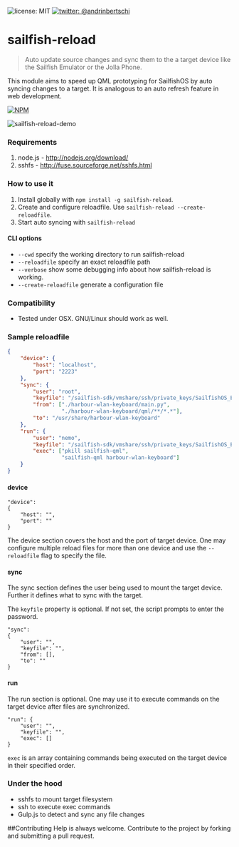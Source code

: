 ![license: MIT]( https://img.shields.io/badge/license-MIT-green.svg?style=flat-square)
[![twitter: @andrinbertschi]( https://img.shields.io/badge/twitter-andrinbertschi-yellow.svg?style=flat-square)](twitter.com/andrinbertschi)  

# sailfish-reload
   > Auto update source changes and sync them to the a target device like the Sailfish Emulator or the Jolla Phone.

This module aims to speed up QML prototyping for SailfishOS by auto syncing changes to a target. It is analogous to an auto refresh feature in web development.

[![NPM](https://nodei.co/npm/sailfish-reload.png)](https://nodei.co/npm/sailfish-reload/)

![sailfish-reload-demo](http://abertschi.ch/default_public/sailfish-reload-demo.700.gif)

### Requirements
1. node.js - http://nodejs.org/download/  
2. sshfs - http://fuse.sourceforge.net/sshfs.html  

### How to use it
1. Install globally with `npm install -g sailfish-reload`.
2. Create and configure reloadfile. Use `sailfish-reload --create-reloadfile`.
3. Start auto syncing with `sailfish-reload`

#### CLI options
- `--cwd` specify the working directory to run sailfish-reload
- `--reloadfile` specify an exact reloadfile path
- `--verbose` show some debugging info about how sailfish-reload is working.
- `--create-reloadfile` generate a configuration file

### Compatibility
- Tested under OSX. GNU/Linux should work as well.

### Sample reloadfile
```json
{
    "device": {
        "host": "localhost",
        "port": "2223"
    },
    "sync": {
        "user": "root",
        "keyfile": "/sailfish-sdk/vmshare/ssh/private_keys/SailfishOS_Emulator/root",
        "from": ["./harbour-wlan-keyboard/main.py",
                 "./harbour-wlan-keyboard/qml/**/*.*"],
        "to": "/usr/share/harbour-wlan-keyboard"
    },
    "run": {
        "user": "nemo",
        "keyfile": "/sailfish-sdk/vmshare/ssh/private_keys/SailfishOS_Emulator/nemo",
        "exec": ["pkill sailfish-qml",
                 "sailfish-qml harbour-wlan-keyboard"]
    }
}
```

#### device
```
"device":
{
    "host": "",
    "port": ""
}
```
The device section covers the host and the port of target device.
One may configure multiple reload files for more than one device and use the `--reloadfile` flag to specify the file.

#### sync
The sync section defines the user being used to mount the target device.
Further it defines what to sync with the target.

The `keyfile` property is optional. If not set, the script prompts to enter the password.


```
"sync": 
{
    "user": "",
    "keyfile": "",
    "from": [],
    "to": ""
}
```
#### run

The run section is optional.
One may use it to execute commands on the target device after files are synchronized.

```
"run": {
    "user": "",
    "keyfile": "",
    "exec": []
}
```

`exec` is an array containing commands being executed on the target device in their specified order.

### Under the hood
 - sshfs to mount target filesystem
 - ssh to execute exec commands
 - Gulp.js to detect and sync any file changes


##Contributing
Help is always welcome. Contribute to the project by forking and submitting a pull request.